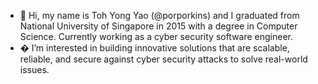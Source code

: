 - 👋 Hi, my name is Toh Yong Yao (@porporkins) and I graduated from National University of Singapore in 2015 with a degree in Computer Science. Currently working as a cyber security software engineer.
- �  I’m interested in building innovative solutions that are scalable, reliable, and secure against cyber security attacks to solve real-world issues. 


<!---
porporkins/porporkins is a ✨ special ✨ repository because its `README.md` (this file) appears on your GitHub profile.
You can click the Preview link to take a look at your changes.
--->
